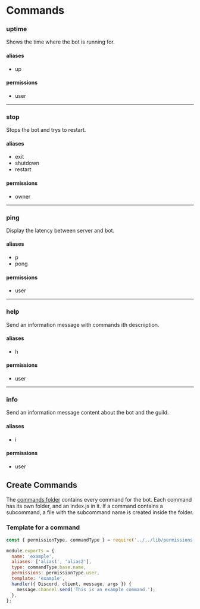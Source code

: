# Commands

### uptime
Shows the time where the bot is running for.
#### aliases
 - up
#### permissions
 - user

---
### stop
Stops the bot and trys to restart.
#### aliases
 - exit
 - shutdown
 - restart
#### permissions
 - owner

 ---
### ping
Display the latency between server and bot.
#### aliases
 - p
 - pong
#### permissions
 - user

 ---
### help
Send an information message with commands ith descriiption.
#### aliases
 - h
#### permissions
 - user

 ---
### info
Send an information message content about the bot and the guild.
#### aliases
 - i
#### permissions
 - user

## Create Commands

The [commands folder](https://github.com/PopperDevs/PopperBot/tree/master/commands) contains every command for the bot. Each command has its own folder, and an index.js in it. If a command contains a subcommand, a file with the subcommand name is created inside the folder.

### Template for a command

```javascript
const { permissionType, commandType } = require('../../lib/permissions');

module.exports = {
  name: 'example',
  aliases: ['alias1', 'alias2'],
  type: commandType.base.name,
  permissions: permissionType.user,
  template: 'example',
  handler({ Discord, client, message, args }) {
    message.channel.send('This is an example command.');
  },
};
```